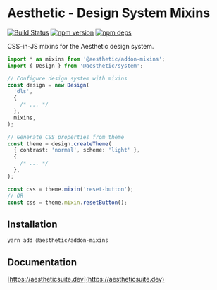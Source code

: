 # Aesthetic - Design System Mixins

[![Build Status](https://github.com/aesthetic-suite/framework/workflows/Build/badge.svg)](https://github.com/aesthetic-suite/framework/actions?query=branch%3Amaster)
[![npm version](https://badge.fury.io/js/%40aesthetic%addon-mixins.svg)](https://www.npmjs.com/package/@aesthetic/addon-mixins)
[![npm deps](https://david-dm.org/aesthetic-suite/framework.svg?path=packages/addon-mixins)](https://www.npmjs.com/package/@aesthetic/addon-mixins)

CSS-in-JS mixins for the Aesthetic design system.

```ts
import * as mixins from '@aesthetic/addon-mixins';
import { Design } from '@aesthetic/system';

// Configure design system with mixins
const design = new Design(
  'dls',
  {
    /* ... */
  },
  mixins,
);

// Generate CSS properties from theme
const theme = design.createTheme(
  { contrast: 'normal', scheme: 'light' },
  {
    /* ... */
  },
);

const css = theme.mixin('reset-button');
// OR
const css = theme.mixin.resetButton();
```

## Installation

```
yarn add @aesthetic/addon-mixins
```

## Documentation

[https://aestheticsuite.dev](https://aestheticsuite.dev)
